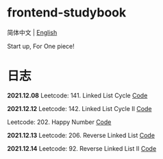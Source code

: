 # frontend-studybook

简体中文 | [English](./README.en.md)

Start up, For One piece!

# 日志

**2021.12.08**
Leetcode: 141. Linked List Cycle
[Code](./algorithm/leetcode/141_linked_list_cycle.js)

**2021.12.12**
Leetcode: 142. Linked List Cycle II
[Code](./algorithm/leetcode/142_linked_list_cycle_2.js)

Leetcode: 202. Happy Number
[Code](./algorithm/leetcode/202_happy_number.js)

**2021.12.13**
Leetcode: 206. Reverse Linked List
[Code](./algorithm/206_reverse_linked_list.js)

**2021.12.14**
Leetcode: 92. Reverse Linked List II
[Code](./algorithm/92_reverse_linked_list_2.js)